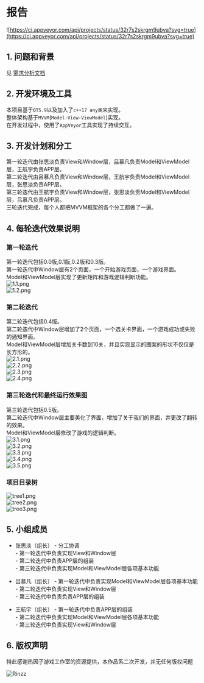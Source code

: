 # 报告
 ![https://ci.appveyor.com/api/projects/status/32r7s2skrgm9ubva?svg=true](https://ci.appveyor.com/api/projects/status/32r7s2skrgm9ubva?svg=true)  

## 1. 问题和背景


见 [需求分析文档](https://github.com/2018YX-game/repo/blob/master/doc/%E9%9C%80%E6%B1%82%E5%88%86%E6%9E%90/%E9%9C%80%E6%B1%82%E5%88%86%E6%9E%90.md)  

## 2. 开发环境及工具

本项目基于`QT5.9`以及加入了`c++17 any类`来实现。  
整体架构基于`MVVM`(`Model-View-ViewModel`)实现。  
在开发过程中，使用了`AppVeyor`工具实现了持续交互。  

## 3. 开发计划和分工

第一轮迭代由张思淡负责View和Window层，吕慕凡负责Model和ViewModel层，王航宇负责APP层。  
第二轮迭代由吕慕凡负责View和Window层，王航宇负责Model和ViewModel层，张思淡负责APP层。  
第三轮迭代由王航宇负责View和Window层，张思淡负责Model和ViewModel层，吕慕凡负责APP层。  
三轮迭代完成，每个人都把MVVM框架的各个分工都做了一遍。  

## 4. 每轮迭代效果说明

### 第一轮迭代
第一轮迭代包括0.0版,0.1版,0.2版和0.3版。  
第一轮迭代中Window层有2个页面，一个开始游戏页面，一个游戏界面。  
Model和ViewModel层实现了更新矩阵和游戏逻辑判断功能。  
![1.1.png](image_storage/1.1.png)  
![1.2.png](image_storage/1.2.png)  

### 第二轮迭代

第二轮迭代包括0.4版。  
第二轮迭代中Window层增加了2个页面，一个选关卡界面，一个游戏成功或失败的通知界面。  
Model和ViewModel层增加关卡数到10关，并且实现显示的图案的形状不仅仅是长方形的。       
![2.1.png](image_storage/2.1.png)    
![2.2.png](image_storage/2.2.png)    
![2.3.png](image_storage/2.3.png)   
![2.4.png](image_storage/2.4.png)   
 
### 第三轮迭代和最终运行效果图

第三轮迭代包括0.5版。  
第二轮迭代中Window层主要美化了界面，增加了关于我们的界面，并更改了翻转的效果。  
Model和ViewModel层修改了游戏的逻辑判断。  
![3.1.png](image_storage/3.1.png)    
![3.2.png](image_storage/3.2.png)    
![3.3.png](image_storage/3.3.png)   
![3.4.png](image_storage/3.4.png)   
![3.5.png](image_storage/3.5.png)   
### 项目目录树
![tree1.png](image_storage/tree1.png)   
![tree2.png](image_storage/tree2.png)   
![tree3.png](image_storage/tree3.png)   


## 5. 小组成员
  - 张思淡（组长） 	- 分工协调  
  			 	- 第一轮迭代中负责实现View和Window层  
  				- 第二轮迭代中负责APP层的组装  
  				- 第三轮迭代中负责实现Model和ViewModel层各项基本功能  
  
  - 吕慕凡（组长） 	- 第一轮迭代中负责实现Model和ViewModel层各项基本功能  
  				- 第二轮迭代中负责实现View和Window层  
  				- 第三轮迭代中负责负责APP层的组装  
  
  - 王航宇（组长）   	- 第一轮迭代中负责APP层的组装  
  				- 第二轮迭代中负责实现Model和ViewModel层各项基本功能  
  				- 第三轮迭代中负责实现View和Window层  
  
## 6. 版权声明


特此感谢热因子游戏工作室的资源提供，本作品系二次开发，并无任何版权问题

![Rinzz](http://www.rinzz.com/wp-content/uploads/2017/01/logo.png)